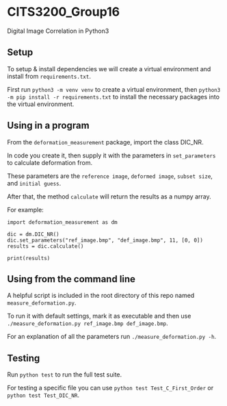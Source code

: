 # CITS3200_Group16
Digital Image Correlation in Python3

## Setup
To setup & install dependencies we will create a virtual environment and install from `requirements.txt`.

First run
`python3 -m venv venv` 
to create a virtual environment, then
`python3 -m pip install -r requirements.txt`
to install the necessary packages into the virtual environment.

## Using in a program
From the `deformation_measurement` package, import the class DIC_NR.

In code you create it, then supply it with the parameters in `set_parameters` to calculate deformation from.

These parameters are the `reference image`, `deformed image`, `subset size`, and `initial guess`.

After that, the method `calculate` will return the results as a numpy array.

For example:
```
import deformation_measurement as dm

dic = dm.DIC_NR()
dic.set_parameters("ref_image.bmp", "def_image.bmp", 11, [0, 0])
results = dic.calculate()

print(results)
```

## Using from the command line
A helpful script is included in the root directory of this repo named `measure_deformation.py`.

To run it with default settings, mark it as executable and then use `./measure_deformation.py ref_image.bmp def_image.bmp`.

For an explanation of all the parameters run `./measure_deformation.py -h`.

## Testing
Run `python test` to run the full test suite.

For testing a specific file you can use `python test Test_C_First_Order` or `python test Test_DIC_NR`.

